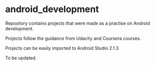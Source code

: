 # android_development

Repository contains projects that were made as a practise on Android development.

Projects follow the guidance from Udacity and Coursera courses.

Projects can be easily imported to Android Studio 2.1.3

To be updated.
